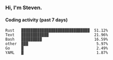 ### Hi, I'm Steven.

#### Coding activity (past 7 days)
```
Rust   ▓▓▓▓▓▓▓▓▓▓▓▓▓▓▓▓▓▓▓▓▓▓▓▓▓▓▓▓▓▓  51.12%
Text   ▓▓▓▓▓▓▓▓▓▓▓▓                    21.96%
Bash   ▓▓▓▓▓▓▓▓▓                       16.59%
other  ▓▓▓                              5.97%
Go     ▓                                2.49%
YAML   ▓                                1.87%
```
